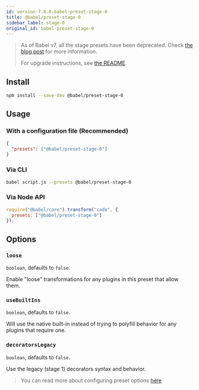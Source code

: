 ```yaml
---
id: version-7.8.0-babel-preset-stage-0
title: @babel/preset-stage-0
sidebar_label: stage-0
original_id: babel-preset-stage-0
---
```


> As of Babel v7, all the stage presets have been deprecated.
> Check [the blog post](/blog/2018/07/27/removing-babels-stage-presets) for more information.
>
> For upgrade instructions, see [the README](https://github.com/babel/babel/blob/master/packages/babel-preset-stage-0/README.md).

## Install

```sh
npm install --save-dev @babel/preset-stage-0
```

## Usage

### With a configuration file (Recommended)

```json
{
  "presets": ["@babel/preset-stage-0"]
}
```

### Via CLI

```sh
babel script.js --presets @babel/preset-stage-0
```

### Via Node API

```javascript
require("@babel/core").transform("code", {
  presets: ["@babel/preset-stage-0"]
});
```

## Options

### `loose`

`boolean`, defaults to `false`.

Enable "loose" transformations for any plugins in this preset that allow them.

### `useBuiltIns`

`boolean`, defaults to `false`.

Will use the native built-in instead of trying to polyfill behavior for any plugins that require one.

### `decoratorsLegacy`

`boolean`, defaults to `false`.

Use the legacy (stage 1) decorators syntax and behavior.

> You can read more about configuring preset options [here](https://babeljs.io/docs/en/presets#preset-options)
